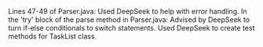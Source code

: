 Lines 47-49 of Parser.java: Used DeepSeek to help with error handling.
In the 'try' block of the parse method in Parser.java: Advised by DeepSeek to turn if-else conditionals to switch
statements.
Used DeepSeek to create test methods for TaskList class.